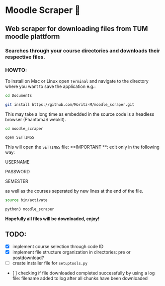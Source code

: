 # Moodle Scraper 🔮

## Web scraper for downloading files from TUM moodle plattform
### **Searches through your course directories and downloads their respective files.**

### HOWTO:

To install on Mac or Linux open `Terminal` and navigate to the directory where you want to save the application e.g.:

```bash
cd Documents

git install https://github.com/Moritz-M/moodle_scraper.git
```

This may take a long time as embedded in the source code is a headless browser (PhantomJS webkit).

```bash
cd moodle_scraper

open SETTINGS
```

This will open the `SETTINGS` file:
**IMPORTANT **: edit only in the following way:

USERNAME

PASSWORD

SEMESTER

as well as the courses seperated by new lines at the end of the file.

```bash
source bin/activate

python3 moodle_scraper
```
**Hopefully all files will be downloaded, enjoy!**


## TODO:
- [x] implement course selection through code ID
- [x] implement file structure organization in directories: pre or postdownload?
- [ ] create installer file for `setuptools.py`
- [ ] checking if file downloaded completed successfully by using a log file: filename added to log after all chunks have been downloaded